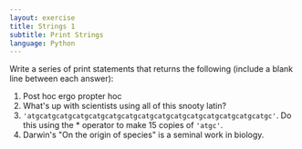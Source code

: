 ```yaml
---
layout: exercise
title: Strings 1
subtitle: Print Strings
language: Python
---
```


Write a series of print statements that returns the following (include a
blank line between each answer):

1. Post hoc ergo propter hoc
2. What's up with scientists using all of this snooty latin?
3. `'atgcatgcatgcatgcatgcatgcatgcatgcatgcatgcatgcatgcatgcatgcatgc'`. Do this using
   the \* operator to make 15 copies of `'atgc'`.
4. Darwin's "On the origin of species" is a seminal work in biology.
